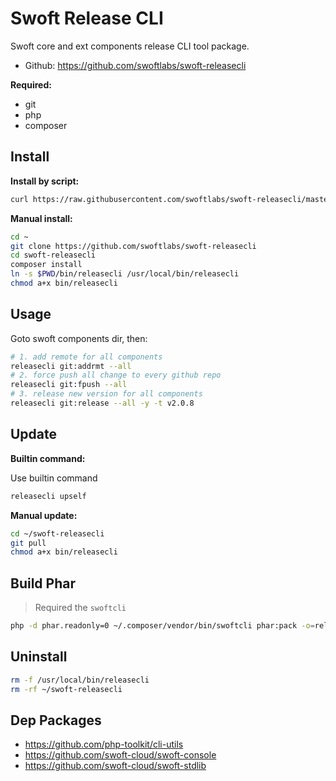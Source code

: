 # Swoft Release CLI

Swoft core and ext components release CLI tool package.

- Github: https://github.com/swoftlabs/swoft-releasecli

**Required:**

- git
- php
- composer

## Install

**Install by script:**

```bash
curl https://raw.githubusercontent.com/swoftlabs/swoft-releasecli/master/install.sh | bash
```

**Manual install:**

```bash
cd ~
git clone https://github.com/swoftlabs/swoft-releasecli
cd swoft-releasecli
composer install
ln -s $PWD/bin/releasecli /usr/local/bin/releasecli
chmod a+x bin/releasecli
```

## Usage


Goto swoft components dir, then:

```bash
# 1. add remote for all components
releasecli git:addrmt --all
# 2. force push all change to every github repo
releasecli git:fpush --all
# 3. release new version for all components
releasecli git:release --all -y -t v2.0.8
```

## Update

**Builtin command:**

Use builtin command

```bash
releasecli upself
```

**Manual update:**

```bash
cd ~/swoft-releasecli
git pull
chmod a+x bin/releasecli
```

## Build Phar

> Required the `swoftcli`

```bash
php -d phar.readonly=0 ~/.composer/vendor/bin/swoftcli phar:pack -o=releasecli.phar
```

## Uninstall

```bash
rm -f /usr/local/bin/releasecli
rm -rf ~/swoft-releasecli
```

## Dep Packages

- https://github.com/php-toolkit/cli-utils
- https://github.com/swoft-cloud/swoft-console
- https://github.com/swoft-cloud/swoft-stdlib
